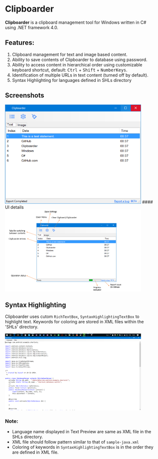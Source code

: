 
# Clipboarder
**Clipboarder** is a clipboard management tool for Windows written in C# using .NET framework 4.0.

## Features:
1. Clipboard management for text and image based content.
2. Ability to save contents of Clipboarder to database using password.
3. Ability to access content in hierarchical order using customizable  keyboard shortcut, default: <kbd>Ctrl</kbd> + <kbd>Shift</kbd> + <kbd>NumberKeys</kbd>.
4. Identification of multiple URLs in text content (turned off by default).
5. Syntax Highlighting for languages defined in SHLs directory

## Screenshots  
<img src="Images/screenshot.png" width="450"/>  
#### UI details  
<img src="Images/ui_description.png" width="450"/>  

## Syntax Highlighting
Clipboarder uses cutom `RichTextBox`, `SyntaxHighlightingTextBox` to highlight text. Keywords for coloring are stored in XML files within the 'SHLs' directory.

<img src="Images/syntax_highlighting.png" width="450"/>  

### Note:
* Language name displayed in Text Preview are same as XML file in the SHLs directory.
* XML file should follow pattern similar to that of `sample-java.xml`
* Coloring of keywords in `SyntaxHighlightingTextBox` is in the order they are defined in XML file.
